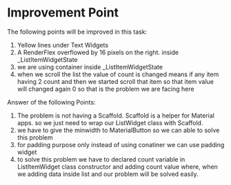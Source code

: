 # Improvement Point 
The following points will be improved in this task:

1. Yellow lines under Text Widgets
2. A RenderFlex overflowed by 16 pixels on the right. inside _ListItemWidgetState 
3. we are using container inside _ListItemWidgetState
4. when we scroll the list the value of count is changed means if any item having 2 count and then we started scroll that item so that item value will changed again 0 so that is the problem we are facing here

Answer of the following Points:
1. The problem is not having a Scaffold. Scaffold is a helper for Material apps. so we just need to wrap our ListWidget class with Scaffold.
2.  we have to give the minwidth to MaterialButton so we can able to solve this problem
3.  for padding purpose only instead of using conatiner we can use padding widget
4.  to solve this problem we have to declared count variable in  ListItemWidget class constructor and adding count value where, when we adding data inside list and our problem will be solved easily.
 
